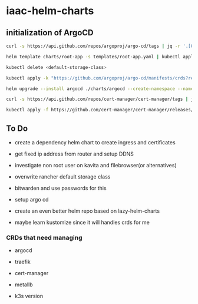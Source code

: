 # iaac-helm-charts

## initialization of ArgoCD

```sh
curl -s https://api.github.com/repos/argoproj/argo-cd/tags | jq -r '.[0].name'

helm template charts/root-app -s templates/root-app.yaml | kubectl apply -f -

kubectl delete <default-storage-class>

kubectl apply -k "https://github.com/argoproj/argo-cd/manifests/crds?ref=<appVersion>"

helm upgrade --install argocd ./charts/argocd --create-namespace --namespace argocd

curl -s https://api.github.com/repos/cert-manager/cert-manager/tags | jq -r '.[0].name'

kubectl apply -f https://github.com/cert-manager/cert-manager/releases/download/<appVersion>/cert-manager.crds.yaml

```

## To Do

- create a dependency helm chart to create ingress and certificates

- get fixed ip address from router and setup DDNS

- investigate non root user on kavita and filebrowser(or alternatives)

- overwrite rancher default storage class

- bitwarden and use passwords for this

- setup argo cd

- create an even better helm repo based on lazy-helm-charts

- maybe learn kustomize since it will handles crds for me

### CRDs that need managing

- argocd

- traefik

- cert-manager

- metallb

- k3s version
